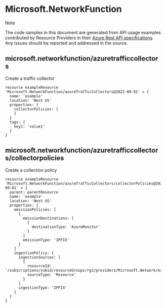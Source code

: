 # Microsoft.NetworkFunction
  
> [!NOTE]
> The code samples in this document are generated from API usage examples contributed by Resource Providers in their [Azure Rest API specifications](https://github.com/Azure/azure-rest-api-specs). Any issues should be reported and addressed in the source.


## microsoft.networkfunction/azuretrafficcollectors

Create a traffic collector
```bicep
resource exampleResource 'Microsoft.NetworkFunction/azureTrafficCollectors@2022-08-01' = {
  name: 'example'
  location: 'West US'
  properties: {
    collectorPolicies: [
    ]
  }
  tags: {
    key1: 'value1'
  }
}
```

## microsoft.networkfunction/azuretrafficcollectors/collectorpolicies

Create a collection policy
```bicep
resource exampleResource 'Microsoft.NetworkFunction/azureTrafficCollectors/collectorPolicies@2022-08-01' = {
  parent: parentResource 
  name: 'example'
  location: 'West US'
  properties: {
    emissionPolicies: [
      {
        emissionDestinations: [
          {
            destinationType: 'AzureMonitor'
          }
        ]
        emissionType: 'IPFIX'
      }
    ]
    ingestionPolicy: {
      ingestionSources: [
        {
          resourceId: '/subscriptions/subid/resourceGroups/rg1/providers/Microsoft.Network/expressRouteCircuits/circuitName'
          sourceType: 'Resource'
        }
      ]
      ingestionType: 'IPFIX'
    }
  }
}
```
